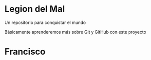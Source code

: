 # Legion del Mal
Un repositorio para conquistar el mundo

Básicamente aprenderemos más sobre Git y GitHub con este proyecto


# Francisco


